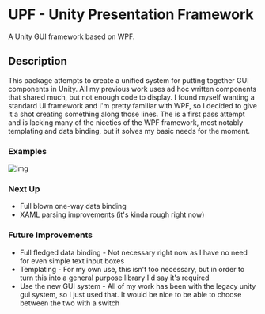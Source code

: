 # UPF - Unity Presentation Framework
A Unity GUI framework based on WPF.

## Description

This package attempts to create a unified system for putting together GUI components in Unity. All my previous work uses ad hoc written
components that shared much, but not enough code to display. I found myself wanting a standard UI framework and I'm pretty familiar with
WPF, so I decided to give it a shot creating something along those lines. The is a first pass attempt and is lacking many of the niceties
of the WPF framework, most notably templating and data binding, but it solves my basic needs for the moment.

### Examples

![img](https://github.com/mildsauce45/UPF/blob/master/Examples/Images/CombatScreen.png)

### Next Up

* Full blown one-way data binding
* XAML parsing improvements (it's kinda rough right now)

### Future Improvements

* Full fledged data binding - Not necessary right now as I have no need for even simple text input boxes
* Templating - For my own use, this isn't too necessary, but in order to turn this into a general purpose library I'd say it's required
* Use the new GUI system - All of my work has been with the legacy unity gui system, so I just used that. It would be nice to be able to choose between the two with a switch
